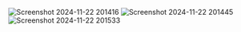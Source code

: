 ![Screenshot 2024-11-22 201416](https://github.com/user-attachments/assets/253a9071-c16d-4ee7-ba53-f0df17c9ad59)
![Screenshot 2024-11-22 201445](https://github.com/user-attachments/assets/49f1edbb-9922-4e80-9175-9b631b142acb)
![Screenshot 2024-11-22 201533](https://github.com/user-attachments/assets/5ba38b8e-116e-4879-938c-8e9514c1dff1)
